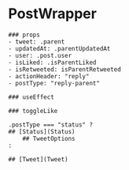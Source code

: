 # PostWrapper
	### props
	- tweet: .parent 
	- updatedAt: .parentUpdatedAt 
	- user: .post.user
	- isLiked: .isParentLiked
	- isRetweeted: isParentRetweeted
	- actionHeader: "reply" 
	- postType: "reply-parent"
	
	### useEffect
	
	### toggleLike
	
	.postType === "status" ?
	## [Status](Status)
		## TweetOptions
	:	
	
	## [Tweet](Tweet)

